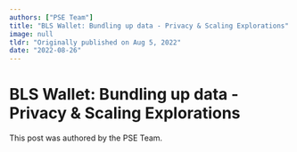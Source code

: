 ```yaml
---
authors: ["PSE Team"]
title: "BLS Wallet: Bundling up data - Privacy & Scaling Explorations"
image: null
tldr: "Originally published on Aug 5, 2022"
date: "2022-08-26"
---
```


# BLS Wallet: Bundling up data - Privacy & Scaling Explorations

This post was authored by the PSE Team.
